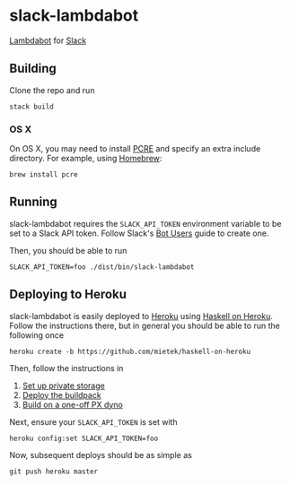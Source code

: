 slack-lambdabot
===============

[Lambdabot](https://hackage.haskell.org/package/lambdabot) for
[Slack](https://slack.com)

Building
--------

Clone the repo and run

```
stack build
```

### OS X

On OS X, you may need to install [PCRE](http://www.pcre.org) and specify an
extra include directory. For example, using [Homebrew](http://brew.sh):

```
brew install pcre
```


Running
-------

slack-lambdabot requires the `SLACK_API_TOKEN` environment variable to be set
to a Slack API token. Follow Slack's
[Bot Users](https://api.slack.com/bot-users) guide to create one.

Then, you should be able to run

```
SLACK_API_TOKEN=foo ./dist/bin/slack-lambdabot
```

Deploying to Heroku
-------------------

slack-lambdabot is easily deployed to [Heroku](https://heroku.com) using
[Haskell on Heroku](https://haskellonheroku.com/). Follow the instructions
there, but in general you should be able to run the following once

```
heroku create -b https://github.com/mietek/haskell-on-heroku
```

Then, follow the instructions in

  1. [Set up private storage](https://haskellonheroku.com/tutorial/#set-up-private-storage)
  2. [Deploy the buildpack](https://haskellonheroku.com/tutorial/#deploy-the-buildpack)
  3. [Build on a one-off PX dyno](https://haskellonheroku.com/tutorial/#deploy-the-buildpack)

Next, ensure your `SLACK_API_TOKEN` is set with

```
heroku config:set SLACK_API_TOKEN=foo
```

Now, subsequent deploys should be as simple as

```
git push heroku master
```
